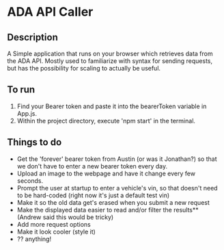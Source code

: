 # ADA API Caller

## Description
A Simple application that runs on your browser which retrieves data from the ADA API. Mostly used to familiarize with syntax for sending requests, but has the possibility for scaling to actually be useful.

## To run
1. Find your Bearer token and paste it into the bearerToken variable in App.js. 
2. Within the project directory, execute 'npm start' in the terminal.

## Things to do
- Get the 'forever' bearer token from Austin (or was it Jonathan?) so that we don't have to enter a new 
bearer token every day.
- Upload an image to the webpage and have it change every few seconds.
- Prompt the user at startup to enter a vehicle's vin, so that doesn't need to be hard-coded (right now it's just a default test vin)
- Make it so the old data get's erased when you submit a new request
- Make the displayed data easier to read and/or filter the results** (Andrew said this would be tricky)
- Add more request options
- Make it look cooler (style it)
- ?? anything!
